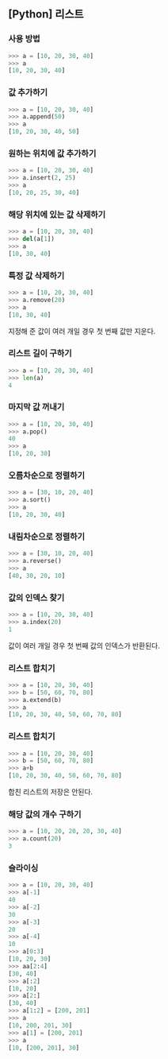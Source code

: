 ## [Python] 리스트

### 사용 방법
``` python
>>> a = [10, 20, 30, 40]
>>> a
[10, 20, 30, 40]
```

### 값 추가하기
``` python
>>> a = [10, 20, 30, 40]
>>> a.append(50)
>>> a
[10, 20, 30, 40, 50]
```

### 원하는 위치에 값 추가하기
``` python
>>> a = [10, 20, 30, 40]
>>> a.insert(2, 25)
>>> a
[10, 20, 25, 30, 40]
```

### 해당 위치에 있는 값 삭제하기
``` python
>>> a = [10, 20, 30, 40]
>>> del(a[1])
>>> a
[10, 30, 40]
```

### 특정 값 삭제하기
``` python
>>> a = [10, 20, 30, 40]
>>> a.remove(20)
>>> a
[10, 30, 40]
```
지정해 준 값이 여러 개일 경우 첫 번째 값만 지운다.


### 리스트 길이 구하기
``` python
>>> a = [10, 20, 30, 40]
>>> len(a)
4
```

### 마지막 값 꺼내기
``` python
>>> a = [10, 20, 30, 40]
>>> a.pop()
40
>>> a
[10, 20, 30]
```

### 오름차순으로 정렬하기
``` python
>>> a = [30, 10, 20, 40]
>>> a.sort()
>>> a
[10, 20, 30, 40]
```

### 내림차순으로 정렬하기
``` python
>>> a = [30, 10, 20, 40]
>>> a.reverse()
>>> a
[40, 30, 20, 10]
```

### 값의 인덱스 찾기
``` python
>>> a = [10, 20, 30, 40]
>>> a.index(20)
1
```
값이 여러 개일 경우 첫 번째 값의 인덱스가 반환된다.

### 리스트 합치기
``` python
>>> a = [10, 20, 30, 40]
>>> b = [50, 60, 70, 80]
>>> a.extend(b)
>>> a
[10, 20, 30, 40, 50, 60, 70, 80]
```

### 리스트 합치기
``` python
>>> a = [10, 20, 30, 40]
>>> b = [50, 60, 70, 80]
>>> a+b
[10, 20, 30, 40, 50, 60, 70, 80]
```
합친 리스트의 저장은 안된다.

### 해당 값의 개수 구하기
``` python
>>> a = [10, 20, 20, 20, 30, 40]
>>> a.count(20)
3
```

### 슬라이싱
``` python
>>> a = [10, 20, 30, 40]
>>> a[-1]
40
>>> a[-2]
30
>>> a[-3]
20
>>> a[-4]
10
>>> a[0:3]
[10, 20, 30]
>>> aa[2:4]
[30, 40]
>>> a[:2]
[10, 20]
>>> a[2:]
[30, 40]
>>> a[1:2] = [200, 201]
>>> a
[10, 200, 201, 30]
>>> a[1] = [200, 201]
>>> a
[10, [200, 201], 30]
```